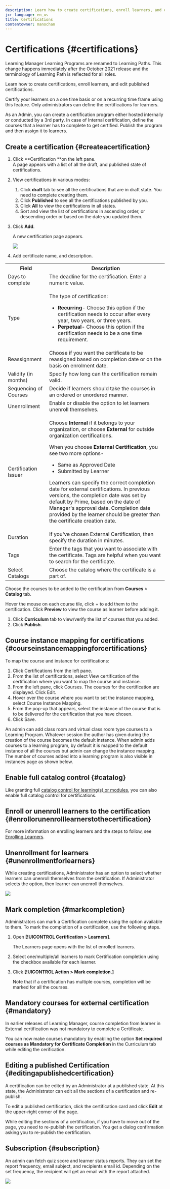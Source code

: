 ```yaml
---
description: Learn how to create certifications, enroll learners, and edit published certifications. 
jcr-language: en_us
title: Certifications
contentowner: manochan
---
```



# Certifications {#certifications}

Learning Manager Learning Programs are renamed to Learning Paths. This change happens immediately after the October 2021 release and the terminology of Learning Path is reflected for all roles.

Learn how to create certifications, enroll learners, and edit published certifications.

Certify your learners on a one time basis or on a recurring time frame using this feature. Only administrators can define the certifications for learners.

As an Admin, you can create a certification program either hosted internally or conducted by a 3rd party. In case of Internal certification, define the courses that a learner has to complete to get certified. Publish the program and then assign it to learners.

## Create a certification {#createacertification}

1. Click **Certification **on the left pane.  
   A page appears with a list of all the draft, and published state of certifications.

1. View certifications in various modes:

   1. Click **draft** tab to see all the certifications that are in draft state. You need to complete creating them.
   1. Click **Published** to see all the certifications published  by you.
   1. Click **All** to view the certifications in all states.
   1. Sort and view the list of certifications in ascending order, or descending order or based on the date you updated them.

1. Click **Add**.

   A new certification page appears.

   ![](assets/add-new-certification.png)

1. Add  certificate   name,  and description.

<table> 
 <tbody> 
  <tr> 
   <th>Field</th> 
   <th>Description</th> 
  </tr> 
  <tr> 
   <td>Days to complete</td> 
   <td>The deadline for the certification. Enter a numeric value.</td> 
  </tr> 
  <tr> 
   <td>Type</td> 
   <td><p>The type of certification:</p> 
    <ul> 
     <li><b>Recurring</b>- Choose this option if the certification needs to occur after every year, two years, or three years.</li> 
     <li><b>Perpetual</b>- Choose this option if the certification needs to be a one time requirement.</li> 
    </ul></td> 
  </tr> 
  <tr> 
   <td>Reassignment</td> 
   <td>Choose if you want the certificate to be reassigned based on completion date or on the basis on enrolment date.<br></td> 
  </tr> 
  <tr> 
   <td>Validity (in months) <br></td> 
   <td>Specify how long can the certification remain valid.</td> 
  </tr> 
  <tr> 
   <td>Sequencing of Courses<br></td> 
   <td>Decide if learners should take the courses in an ordered or unordered manner.<br></td> 
  </tr> 
  <tr> 
   <td>Unenrollment<br></td> 
   <td>Enable or disable the option to let learners unenroll themselves.</td> 
  </tr> 
  <tr> 
   <td>Certification Issuer<br></td> 
   <td><p>Choose <b>Internal</b> if it belongs to your organization, or choose <b>External</b> for outside organization certifications.</p><p>When you choose <b>External Certification</b>, you see two more options-</p> 
    <ul> 
     <li>Same as Approved Date<br></li> 
     <li>Submitted by Learner<br></li> 
    </ul><p>Learners can specify the correct completion date for external certifications. In previous versions, the completion date was set by default by Prime, based on the date of Manager's approval date. Completion date provided by the learner should be greater than the certificate creation date<span>.</span></p></td> 
  </tr> 
  <tr> 
   <td>Duration</td> 
   <td>If you've chosen External Certification, then specify the duration in minutes.</td> 
  </tr> 
  <tr> 
   <td>Tags</td> 
   <td>Enter the tags that you want to associate with the certificate. Tags are helpful when you want to search for the certificate.</td> 
  </tr> 
  <tr> 
   <td>Select Catalogs<br></td> 
   <td>Choose the catalog where the certificate is a part of.</td> 
  </tr> 
 </tbody> 
</table>

Choose the courses to be added to the certification from **Courses** > **Catalog** tab.

Hover the mouse on each course tile, click + to add them to the certification. Click **Preview** to view the course as learner before adding it.

1. Click **Curriculum** tab to view/verify the list of courses that you added.
1. Click **Publish**.

## Course instance mapping for certifications {#courseinstancemappingforcertifications}

To map the course and instance for certifications:

1. Click Certifications from the left pane.
1. From the list of certifications, select View certification of the certification where you want to map the course and instance.
1. From the left pane, click Courses. The courses for the certification are displayed. Click Edit.
1. Hover over the course where you want to set the instance mapping, select Course Instance Mapping.
1. From the pop-up that appears, select the instance of the course that is to be delivered for the certification that you have chosen.
1. Click Save.

An admin can add class room and virtual class room type courses to a Learning Program. Whatever session the author has given during the creation of the course becomes the default instance. When admin adds courses to a learning program, by default it is mapped to the default instance of all the courses but admin can change the instance mapping. The number of courses added into a learning program is also visible in instances page as shown below.

## Enable full catalog control {#catalog}

Like granting full [catalog control for learning(s) or modules](shared-catalog-full-control.md), you can also enable full catalog control for certifications.

## Enroll or unenroll learners to the certification {#enrollorunenrolllearnerstothecertification}

For more information on enrolling learners and the steps to follow, see [Enrolling Learners](courses.md#main-pars_header_1058138132).

## Unenrollment for learners {#unenrollmentforlearners}

While creating certifications, Administrator has an option to select whether learners can unenroll themselves from the certification. If Administrator selects the option, then learner can unenroll themselves. 

![](assets/unenrollment.png) 

## Mark completion {#markcompletion}

Administrators can mark a Certification complete using the option available to them. To mark the completion of a certification, use the following steps.

1. Open **[!UICONTROL Certification > Learners]**.

   The Learners page opens with the list of enrolled learners.

1. Select one/multiple/all learners to mark Certification completion using the checkbox available for each learner.
1. Click  **[!UICONTROL Action > Mark completion.]**

   Note that if a certification has multiple courses, completion will be marked for all the courses.

## Mandatory courses for external certification {#mandatory}

In earlier releases of Learning Manager, course completion from learner in External certification was not mandatory to complete a Certificate.

You can now make courses mandatory by enabling the option **Set required courses as Mandatory for Certificate Completion** in the Curriculum tab while editing the cerification.

## Editing a published Certification {#editingapublishedcertification}

A certification can be edited by an Administrator at a published state. At this state, the Administrator can edit all the sections of a certification and re-publish. 

To edit a published certification, click the certification card and click **Edit** at the upper-right corner of the page. 

While editing the sections of a certification, if you have to move out of the page, you need to re-publish the certification. You get a dialog confirmation asking you to re-publish the certification.

## Subscription {#subscription}

An admin can fetch quiz score and learner status reports. They can set the report frequency, email subject, and recipients email id. Depending on the set frequency, the recipient will get an email with the report attached.

![](assets/report-subscription.jpeg)
